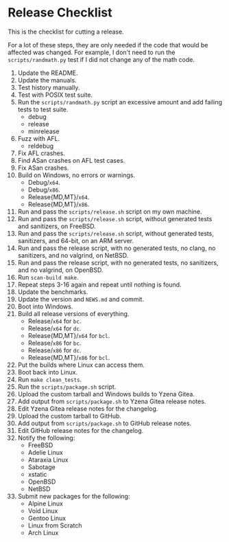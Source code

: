 # Release Checklist

This is the checklist for cutting a release.

For a lot of these steps, they are only needed if the code that would be
affected was changed. For example, I don't need to run the `scripts/randmath.py`
test if I did not change any of the math code.

1.	Update the README.
2.	Update the manuals.
3.	Test history manually.
4.	Test with POSIX test suite.
5.	Run the `scripts/randmath.py` script an excessive amount and add failing
	tests to test suite.
	* debug
	* release
	* minrelease
6.	Fuzz with AFL.
	* reldebug
7.	Fix AFL crashes.
8.	Find ASan crashes on AFL test cases.
9.	Fix ASan crashes.
10.	Build on Windows, no errors or warnings.
	* Debug/`x64`.
	* Debug/`x86`.
	* Release{MD,MT}/`x64`.
	* Release{MD,MT}/`x86`.
11.	Run and pass the `scripts/release.sh` script on my own machine.
12.	Run and pass the `scripts/release.sh` script, without generated tests and
	sanitizers, on FreeBSD.
13.	Run and pass the `scripts/release.sh` script, without generated tests,
	sanitizers, and 64-bit, on an ARM server.
14.	Run and pass the release script, with no generated tests, no clang, no
	sanitizers, and no valgrind, on NetBSD.
15.	Run and pass the release script, with no generated tests, no sanitizers, and
	no valgrind, on OpenBSD.
16.	Run `scan-build make`.
17.	Repeat steps 3-16 again and repeat until nothing is found.
18.	Update the benchmarks.
19.	Update the version and `NEWS.md` and commit.
20. Boot into Windows.
21. Build all release versions of everything.
	* Release/`x64` for `bc`.
	* Release/`x64` for `dc`.
	* Release{MD,MT}/`x64` for `bcl`.
	* Release/`x86` for `bc`.
	* Release/`x86` for `dc`.
	* Release{MD,MT}/`x86` for `bcl`.
22.	Put the builds where Linux can access them.
23. Boot back into Linux.
24.	Run `make clean_tests`.
25.	Run the `scripts/package.sh` script.
26.	Upload the custom tarball and Windows builds to Yzena Gitea.
27.	Add output from `scripts/package.sh` to Yzena Gitea release notes.
28.	Edit Yzena Gitea release notes for the changelog.
29.	Upload the custom tarball to GitHub.
30.	Add output from `scripts/package.sh` to GitHub release notes.
31.	Edit GitHub release notes for the changelog.
32.	Notify the following:
	* FreeBSD
	* Adelie Linux
	* Ataraxia Linux
	* Sabotage
	* xstatic
	* OpenBSD
	* NetBSD
33.	Submit new packages for the following:
	* Alpine Linux
	* Void Linux
	* Gentoo Linux
	* Linux from Scratch
	* Arch Linux
